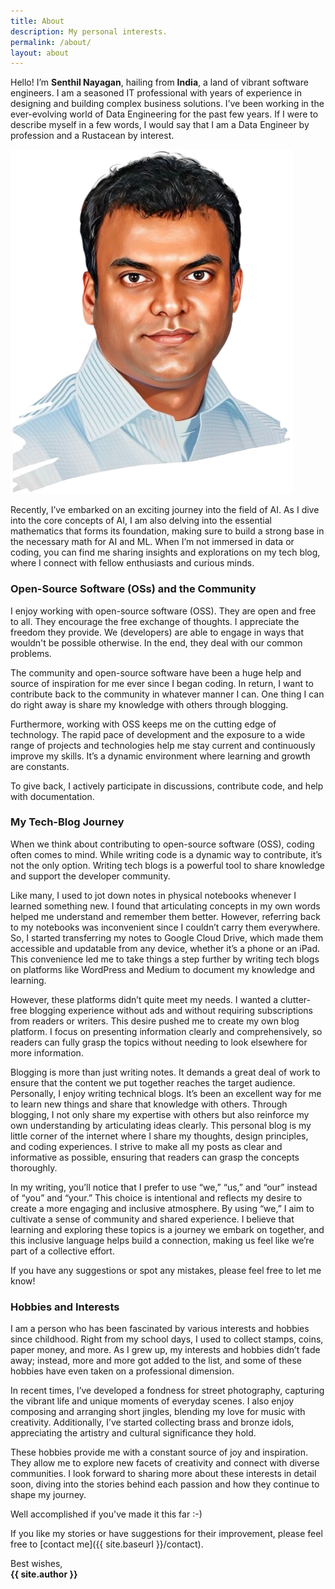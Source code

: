 ```yaml
---
title: About
description: My personal interests.
permalink: /about/
layout: about
---
```


Hello! I’m **Senthil Nayagan**, hailing from **India**, a land of vibrant software engineers. I am a seasoned IT professional with years of experience in designing and building complex business solutions. I’ve been working in the ever-evolving world of Data Engineering for the past few years. If I were to describe myself in a few words, I would say that I am a Data Engineer by profession and a Rustacean by interest.

<img src="/assets/images/logo/profile.png" alt="Senthil Nayagan" class="author">

Recently, I’ve embarked on an exciting journey into the field of AI. As I dive into the core concepts of AI, I am also delving into the essential mathematics that forms its foundation, making sure to build a strong base in the necessary math for AI and ML. When I’m not immersed in data or coding, you can find me sharing insights and explorations on my tech blog, where I connect with fellow enthusiasts and curious minds.

### Open-Source Software (OSs) and the Community

I enjoy working with open-source software (OSS). They are open and free to all. They encourage the free exchange of thoughts. I appreciate the freedom they provide. We (developers) are able to engage in ways that wouldn't be possible otherwise. In the end, they deal with our common problems.

The community and open-source software have been a huge help and source of inspiration for me ever since I began coding. In return, I want to contribute back to the community in whatever manner I can. One thing I can do right away is share my knowledge with others through blogging.

Furthermore, working with OSS keeps me on the cutting edge of technology. The rapid pace of development and the exposure to a wide range of projects and technologies help me stay current and continuously improve my skills. It’s a dynamic environment where learning and growth are constants. 

To give back, I actively participate in discussions, contribute code, and help with documentation.

### My Tech-Blog Journey

When we think about contributing to open-source software (OSS), coding often comes to mind. While writing code is a dynamic way to contribute, it’s not the only option. Writing tech blogs is a powerful tool to share knowledge and support the developer community.

Like many, I used to jot down notes in physical notebooks whenever I learned something new. I found that articulating concepts in my own words helped me understand and remember them better. However, referring back to my notebooks was inconvenient since I couldn’t carry them everywhere. So, I started transferring my notes to Google Cloud Drive, which made them accessible and updatable from any device, whether it’s a phone or an iPad. This convenience led me to take things a step further by writing tech blogs on platforms like WordPress and Medium to document my knowledge and learning.

However, these platforms didn’t quite meet my needs. I wanted a clutter-free blogging experience without ads and without requiring subscriptions from readers or writers. This desire pushed me to create my own blog platform.  I focus on presenting information clearly and comprehensively, so readers can fully grasp the topics without needing to look elsewhere for more information.

Blogging is more than just writing notes. It demands a great deal of work to ensure that the content we put together reaches the target audience. Personally, I enjoy writing technical blogs. It’s been an excellent way for me to learn new things and share that knowledge with others. Through blogging, I not only share my expertise with others but also reinforce my own understanding by articulating ideas clearly. This personal blog is my little corner of the internet where I share my thoughts, design principles, and coding experiences. I strive to make all my posts as clear and informative as possible, ensuring that readers can grasp the concepts thoroughly.

In my writing, you’ll notice that I prefer to use “we,” “us,” and “our” instead of “you” and “your.” This choice is intentional and reflects my desire to create a more engaging and inclusive atmosphere. By using “we,” I aim to cultivate a sense of community and shared experience. I believe that learning and exploring these topics is a journey we embark on together, and this inclusive language helps build a connection, making us feel like we’re part of a collective effort.

If you have any suggestions or spot any mistakes, please feel free to let me know!

### Hobbies and Interests

I am a person who has been fascinated by various interests and hobbies since childhood. Right from my school days, I used to collect stamps, coins, paper money, and more. As I grew up, my interests and hobbies didn’t fade away; instead, more and more got added to the list, and some of these hobbies have even taken on a professional dimension.

In recent times, I’ve developed a fondness for street photography, capturing the vibrant life and unique moments of everyday scenes. I also enjoy composing and arranging short jingles, blending my love for music with creativity. Additionally, I’ve started collecting brass and bronze idols, appreciating the artistry and cultural significance they hold.

These hobbies provide me with a constant source of joy and inspiration. They allow me to explore new facets of creativity and connect with diverse communities. I look forward to sharing more about these interests in detail soon, diving into the stories behind each passion and how they continue to shape my journey.

Well accomplished if you've made it this far :-) 

If you like my stories or have suggestions for their improvement, please feel free to [contact me]({{ site.baseurl }}/contact).

Best wishes,<br/>
**{{ site.author }}**

<div class="about-contact-icons">
  <a href="mailto:{{ site.email }}" class="no-icon"><i class="fa-solid fa-envelope"></i></a>
  <a href="{{ site.linkedIn }}" target="_blank" class="no-icon"><i class="fa-brands fa-linkedin"></i></a>
  <a href="{{ site.gitHub }}" target="_blank" class="no-icon"><i class="fa-brands fa-github"></i></a>
  <a href="{{ site.twitter }}" target="_blank" class="no-icon"><i class="fa-brands fa-x-twitter"></i></a>
  <a href="{{ site.mastodon }}" target="_blank" class="no-icon"><i class="fa-brands fa-mastodon"></i></a>
  <a href="{{ site.instagram }}" target="_blank" class="no-icon"><i class="fa-brands fa-square-instagram"></i></a>
</div>